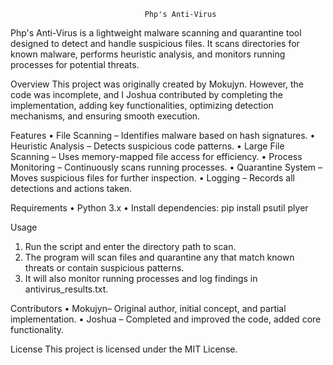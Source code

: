                                   Php's Anti-Virus
Php's Anti-Virus is a lightweight malware scanning and quarantine tool designed to detect and handle suspicious files. It scans directories for known malware, performs heuristic analysis, and monitors running processes for potential threats.

Overview
This project was originally created by Mokujyn. However, the code was incomplete, and I Joshua contributed by completing the implementation, adding key functionalities, optimizing detection mechanisms, and ensuring smooth execution.

Features
•	File Scanning – Identifies malware based on hash signatures.
•	Heuristic Analysis – Detects suspicious code patterns.
•	Large File Scanning – Uses memory-mapped file access for efficiency.
•	Process Monitoring – Continuously scans running processes.
•	Quarantine System – Moves suspicious files for further inspection.
•	Logging – Records all detections and actions taken.

Requirements
•	Python 3.x
•	Install dependencies:
pip install psutil plyer

Usage
1.	Run the script and enter the directory path to scan.
2.	The program will scan files and quarantine any that match known threats or contain suspicious patterns.
3.	It will also monitor running processes and log findings in antivirus_results.txt.

Contributors
•	Mokujyn– Original author, initial concept, and partial implementation.
•	Joshua – Completed and improved the code, added core functionality.

License
This project is licensed under the MIT License.

